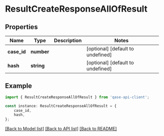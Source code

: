 # ResultCreateResponseAllOfResult


## Properties

Name | Type | Description | Notes
------------ | ------------- | ------------- | -------------
**case_id** | **number** |  | [optional] [default to undefined]
**hash** | **string** |  | [optional] [default to undefined]

## Example

```typescript
import { ResultCreateResponseAllOfResult } from 'qase-api-client';

const instance: ResultCreateResponseAllOfResult = {
    case_id,
    hash,
};
```

[[Back to Model list]](../README.md#documentation-for-models) [[Back to API list]](../README.md#documentation-for-api-endpoints) [[Back to README]](../README.md)
